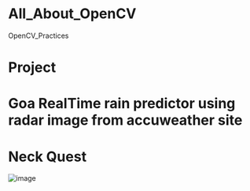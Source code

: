 # All_About_OpenCV
 OpenCV_Practices
# Project
# Goa RealTime rain predictor using radar image from accuweather site
# Neck Quest
![image](https://github.com/MangeshGawas/All_About_OpenCV/assets/70948059/6dfe01fd-60c6-4b31-862f-80bcbc5b2c2a)
 
